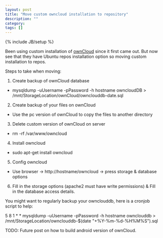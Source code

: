 ```yaml
---
layout: post
title: "Move custom owncloud installation to repository"
description: ""
category: 
tags: []
---
```

{% include JB/setup %}

Been using custom installation of [ownCloud](https://owncloud.org) since it first came out. But now see that they have Ubuntu repos installation option so moving custom installation to repos.

Steps to take when moving:

1. Create backup of ownCloud database
  * mysqldump -uUsername -pPassword -h hostname owncloudDB > /mnt/StorageLocation/ownCloud/ownclouddb-date.sql
2. Create backup of your files on ownCloud
  * Use the pc version of ownCloud to copy the files to another directory
3. Delete custom version of ownCloud on server
  * rm -rf /var/www/owncloud
4. Install owncloud
  * sudo apt-get install owncloud
5. Config owncloud
  * Use browser -> http://hostname/owncloud -> press storage & database options
6. Fill in the storage options (apache2 must have write permissions) & Fill in the database access details.

You might want to regularly backup your ownclouddb, here is a cronjob script to help:

5 8 1 * * mysqldump -uUsername -pPassword -h hostname ownclouddb > /mnt/StorageLocation/ownclouddb-$(date "+%Y-%m-%d-%H%M%S").sql

TODO: Future post on how to build android version of ownCloud.




